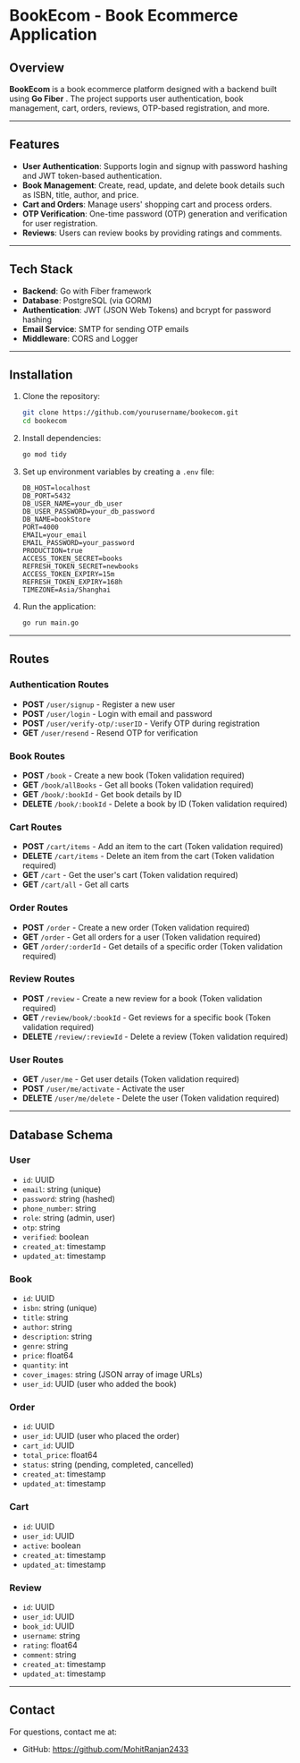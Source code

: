 # BookEcom - Book Ecommerce Application

## Overview

**BookEcom** is a book ecommerce platform designed with a backend built using **Go Fiber** . The project supports user authentication, book management, cart, orders, reviews, OTP-based registration, and more.

---

## Features

- **User Authentication**: Supports login and signup with password hashing and JWT token-based authentication.
- **Book Management**: Create, read, update, and delete book details such as ISBN, title, author, and price.
- **Cart and Orders**: Manage users' shopping cart and process orders.
- **OTP Verification**: One-time password (OTP) generation and verification for user registration.
- **Reviews**: Users can review books by providing ratings and comments.

---

## Tech Stack

- **Backend**: Go with Fiber framework
- **Database**: PostgreSQL (via GORM)
- **Authentication**: JWT (JSON Web Tokens) and bcrypt for password hashing
- **Email Service**: SMTP for sending OTP emails
- **Middleware**: CORS and Logger

---

## Installation

1. Clone the repository:

    ```bash
    git clone https://github.com/yourusername/bookecom.git
    cd bookecom
    ```

2. Install dependencies:

    ```bash
    go mod tidy
    ```

3. Set up environment variables by creating a `.env` file:

    ```plaintext
    DB_HOST=localhost
    DB_PORT=5432
    DB_USER_NAME=your_db_user
    DB_USER_PASSWORD=your_db_password
    DB_NAME=bookStore
    PORT=4000
    EMAIL=your_email
    EMAIL_PASSWORD=your_password
    PRODUCTION=true
    ACCESS_TOKEN_SECRET=books
    REFRESH_TOKEN_SECRET=newbooks
    ACCESS_TOKEN_EXPIRY=15m
    REFRESH_TOKEN_EXPIRY=168h
    TIMEZONE=Asia/Shanghai
    ```

4. Run the application:

    ```bash
    go run main.go
    ```

---

## Routes

### Authentication Routes

- **POST** `/user/signup` - Register a new user
- **POST** `/user/login` - Login with email and password
- **POST** `/user/verify-otp/:userID` - Verify OTP during registration
- **GET** `/user/resend` - Resend OTP for verification

### Book Routes

- **POST** `/book` - Create a new book (Token validation required)
- **GET** `/book/allBooks` - Get all books (Token validation required)
- **GET** `/book/:bookId` - Get book details by ID
- **DELETE** `/book/:bookId` - Delete a book by ID (Token validation required)

### Cart Routes

- **POST** `/cart/items` - Add an item to the cart (Token validation required)
- **DELETE** `/cart/items` - Delete an item from the cart (Token validation required)
- **GET** `/cart` - Get the user's cart (Token validation required)
- **GET** `/cart/all` - Get all carts

### Order Routes

- **POST** `/order` - Create a new order (Token validation required)
- **GET** `/order` - Get all orders for a user (Token validation required)
- **GET** `/order/:orderId` - Get details of a specific order (Token validation required)

### Review Routes

- **POST** `/review` - Create a new review for a book (Token validation required)
- **GET** `/review/book/:bookId` - Get reviews for a specific book (Token validation required)
- **DELETE** `/review/:reviewId` - Delete a review (Token validation required)

### User Routes

- **GET** `/user/me` - Get user details (Token validation required)
- **POST** `/user/me/activate` - Activate the user
- **DELETE** `/user/me/delete` - Delete the user (Token validation required)

---

## Database Schema

### User

- `id`: UUID
- `email`: string (unique)
- `password`: string (hashed)
- `phone_number`: string
- `role`: string (admin, user)
- `otp`: string
- `verified`: boolean
- `created_at`: timestamp
- `updated_at`: timestamp

### Book

- `id`: UUID
- `isbn`: string (unique)
- `title`: string
- `author`: string
- `description`: string
- `genre`: string
- `price`: float64
- `quantity`: int
- `cover_images`: string (JSON array of image URLs)
- `user_id`: UUID (user who added the book)

### Order

- `id`: UUID
- `user_id`: UUID (user who placed the order)
- `cart_id`: UUID
- `total_price`: float64
- `status`: string (pending, completed, cancelled)
- `created_at`: timestamp
- `updated_at`: timestamp

### Cart

- `id`: UUID
- `user_id`: UUID
- `active`: boolean
- `created_at`: timestamp
- `updated_at`: timestamp

### Review

- `id`: UUID
- `user_id`: UUID
- `book_id`: UUID
- `username`: string
- `rating`: float64
- `comment`: string
- `created_at`: timestamp
- `updated_at`: timestamp

---

## Contact

For questions, contact me at:
- GitHub: https://github.com/MohitRanjan2433
